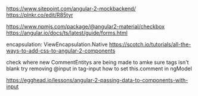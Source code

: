 https://www.sitepoint.com/angular-2-mockbackend/
https://plnkr.co/edit/R85tyr

https://www.npmjs.com/package/@angular2-material/checkbox
https://angular.io/docs/ts/latest/guide/forms.html

encapsulation: ViewEncapsulation.Native
https://scotch.io/tutorials/all-the-ways-to-add-css-to-angular-2-components

check where new CommentEntitys are being made to amke sure tags isn't blank
try removing @input in tag-input
how to set this.comment in ngModel

https://egghead.io/lessons/angular-2-passing-data-to-components-with-input